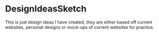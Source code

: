 # DesignIdeasSketch

This is just design ideas I have created, they are either based off current websites, 
personal designs or  mock-ups of current websites for practice.
